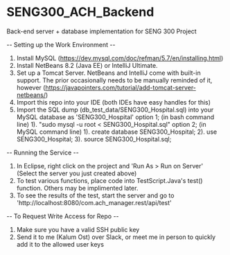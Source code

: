 # SENG300_ACH_Backend
Back-end server + database implementation for SENG 300 Project

-- Setting up the Work Environment --
1. Install MySQL (https://dev.mysql.com/doc/refman/5.7/en/installing.html)
2. Install NetBeans 8.2 (Java EE) or IntelliJ Ultimate.
3. Set up a Tomcat Server. NetBeans and IntelliJ come with built-in support.
	The prior occasionally needs to be manually reminded of it, however (https://javapointers.com/tutorial/add-tomcat-server-netbeans/)
4. Import this repo into your IDE (both IDEs have easy handles for this)
5. Import the SQL dump (db_test_data/SENG300_Hospital.sql) into your MySQL database as 'SENG300_Hospital'
	option 1; (in bash command line) 
		1). "sudo mysql -u root < SENG300_Hospital.sql"
	option 2; (in MySQL command line)
		1). create database SENG300_Hospital;
		2). use SENG300_Hospital;
		3). source SENG300_Hospital.sql;

-- Running the Service --
1. In Eclipse, right click on the project and 'Run As > Run on Server' (Select the server you just created above)
2. To test various functions, place code into TestScript.Java's test() function. Others may be implimented later.
3. To see the results of the test, start the server and go to 'http://localhost:8080/com.ach_manager.rest/api/test'

-- To Request Write Access for Repo --
1. Make sure you have a valid SSH public key
2. Send it to me (Kalum Ost) over Slack, or meet me in person to quickly add it to the allowed user keys

